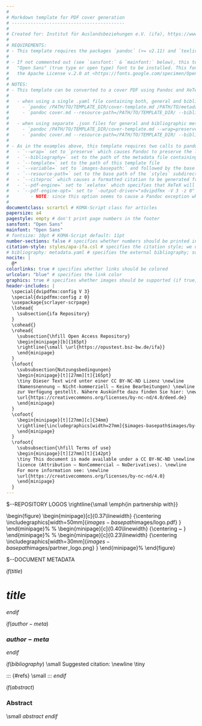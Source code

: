```yaml
---
# 
# Markdown template for PDF cover generation
# ------------------------------------------
# 
# Created for: Institut für Auslandsbeziehungen e.V. (ifa), https://www.ifa.de
# 
# REQUIREMENTS:
# - This template requires the packages `pandoc` (>= v2.11) and `texlive-xetex` to be installed.
#   
# - If not commented out (see `sansfont:` & `mainfont:` below), this template requires the
#   "Open Sans" (true type or open type) font to be installed. This font is available under
#   the Apache License v.2.0 at <https://fonts.google.com/specimen/Open+Sans>.
#   
# NOTES:
# - This template can be converted to a cover PDF using Pandoc and XeTeX via two steps:
#   
#   - when using a single .yaml file containing both, general and bibliographic metadata:
#     - `pandoc /PATH/TO/TEMPLATE_DIR/cover-template.md /PATH/TO/metadata.yaml --wrap=preserve --bibliography=/PATH/TO/metadata.yaml --template=/PATH/TO/TEMPLATE_DIR/cover-template.md --variable=images-basepath:/PATH/TO/TEMPLATE_DIR/ --output=cover.md`
#     - `pandoc cover.md --resource-path=/PATH/TO/TEMPLATE_DIR/ --bibliography=/PATH/TO/metadata.yaml --citeproc --pdf-engine=xelatex --pdf-engine-opt=-output-driver="xdvipdfmx -V 3 -z 0" --output=cover.pdf`
#   
#   - when using separate .json files for general and bibliographic metadata:
#     - `pandoc /PATH/TO/TEMPLATE_DIR/cover-template.md --wrap=preserve --metadata-file=/PATH/TO/meta.json --bibliography=/PATH/TO/csl.json --template=/PATH/TO/TEMPLATE_DIR/cover-template.md --variable=images-basepath:/PATH/TO/TEMPLATE_DIR/ --output=cover.md`
#     - `pandoc cover.md --resource-path=/PATH/TO/TEMPLATE_DIR/ --bibliography=/PATH/TO/csl.json --citeproc --pdf-engine=xelatex --pdf-engine-opt=-output-driver="xdvipdfmx -V 3 -z 0" --output=cover.pdf`
#   
# - As in the examples above, this template requires two calls to pandoc with the following arguments:
#   - `--wrap=` set to `preserve` which causes Pandoc to preserve the line wrapping from this template file
#   - `--bibliography=` set to the path of the metadata file containing the document's bibliographic metadata
#   - `--template=` set to the path of this template file
#   - `--variable=` set to `images-basepath:` and followed by the base path of the `images` subdirectory containing images used by this template
#   - `--resource-path=` set to the base path of the `styles` subdirectory containing the citation style used by this template
#   - `--citeproc` which causes a formatted citation to be generated from the bibliographic metadata
#   - `--pdf-engine=` set to `xelatex` which specifies that XeTeX will be used to generate the PDF (allowing the template to use Unicode & system fonts)
#   - `--pdf-engine-opt=` set to `-output-driver="xdvipdfmx -V 3 -z 0"` which specifies to use PDF version 1.3 without compression
#        - NOTE: since this option seems to cause a Pandoc exception when passed thru PHP code, we use below `\special{dvipdfmx:config ...}` includes instead
# 
documentclass: scrartcl # KOMA-Script class for articles
papersize: a4
pagestyle: empty # don't print page numbers in the footer
sansfont: "Open Sans"
mainfont: "Open Sans"
# fontsize: 10pt # KOMA-Script default: 11pt
number-sections: false # specifies whether numbers should be printed in front of headings
citation-style: styles/apa-ifa.csl # specifies the citation style; we use a slightly modified APA version here, default is Chicago Manual of Style author-date
# bibliography: metadata.yaml # specifies the external bibliography; supported formats: BibLaTeX (.bib), BibTeX (.bibtex), CSL JSON (.json), CSL YAML (.yaml)
nocite: |
  @*
colorlinks: true # specifies whether links should be colored 
urlcolor: "blue" # specifies the link color
graphics: true # specifies whether images should be supported (if true, this will insert `\usepackage{graphicx}` in the header includes)
header-includes: |
  \special{dvipdfmx:config V 3}
  \special{dvipdfmx:config z 0}
  \usepackage{scrlayer-scrpage}
  \lohead{
    \subsection{ifa Repository}
  }
  \cohead{}
  \rohead{
    \subsection{\hfill Open Access Repository}
    \begin{minipage}[b]{165pt}
    \rightline{\small \url{https://opustest.bsz-bw.de/ifa}}
    \end{minipage}
  }
  \lofoot{
    \subsubsection{Nutzungsbedingungen}
    \begin{minipage}[t][27mm][t]{165pt}
    \tiny Dieser Text wird unter einer CC BY-NC-ND Lizenz \newline
    (Namensnennung – Nicht-kommerziell – Keine Bearbeitungen) \newline
    zur Verfügung gestellt. Nähere Auskünfte dazu finden Sie hier: \newline
    \url{https://creativecommons.org/licenses/by-nc-nd/4.0/deed.de}
    \end{minipage}
  }
  \cofoot{
    \begin{minipage}[t][27mm][c]{34mm}
    \rightline{\includegraphics[width=27mm]{$images-basepath$images/by-nc-nd.png}}
    \end{minipage}
  }
  \rofoot{
    \subsubsection{\hfill Terms of use}
    \begin{minipage}[t][27mm][t]{142pt}
    \tiny This document is made available under a CC BY-NC-ND \newline
    licence (Attribution – NonCommercial – NoDerivatives). \newline
    For more information see: \newline
    \url{https://creativecommons.org/licenses/by-nc-nd/4.0}
    \end{minipage}
  }
---
```


$--REPOSITORY LOGOS
\rightline{\small \emph{in partnership with}}


\begin{figure}
\begin{minipage}[c]{0.37\linewidth}
{\centering 
\includegraphics[width=50mm]{$images-basepath$images/logo.pdf}
}
\end{minipage}%
%
\begin{minipage}[c]{0.40\linewidth}
{\centering 
~
}
\end{minipage}%
%
\begin{minipage}[c]{0.23\linewidth}
{\centering 
\includegraphics[width=30mm]{$images-basepath$images/partner_logo.png}
}
\end{minipage}%
\end{figure}


$--DOCUMENT METADATA

$if(title)$
# $title$
$endif$


$if(author-meta)$
### $author-meta$
$endif$


$if(bibliography)$
\small Suggested citation: \newline \tiny

::: {#refs}
\small 
:::
$endif$


$if(abstract)$
### Abstract

\small $abstract$
$endif$
